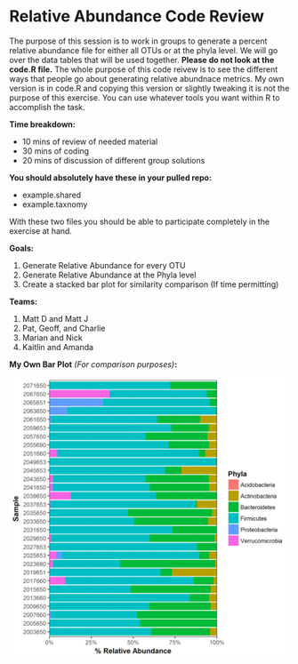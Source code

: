 # Relative Abundance Code Review

The purpose of this session is to work in groups to generate a percent relative abundance file for either all OTUs or at the phyla level. 
We will go over the data tables that will be used together. **Please do not look at the code.R file.** The whole purpose of this code 
reivew is to see the different ways that people go about generating relative abundnace metrics.  My own version is in code.R and copying 
this version or slightly tweaking it is not the purpose of this exercise.  You can use whatever tools you want within R to accomplish 
the task.

**Time breakdown:**
* 10 mins of review of needed material
* 30 mins of coding
* 20 mins of discussion of different group solutions

**You should absolutely have these in your pulled repo:**
* example.shared
* example.taxnomy

With these two files you should be able to participate completely in the exercise at hand.

**Goals:**  
1. Generate Relative Abundance for every OTU
2. Generate Relative Abundance at the Phyla level
3. Create a stacked bar plot for similarity comparison (If time permitting)


**Teams:**

1. Matt D and Matt J
2. Pat, Geoff, and Charlie
3. Marian and Nick
4. Kaitlin and Amanda


**My Own Bar Plot** *(For comparison purposes)***:**


![](example_fig.png)
